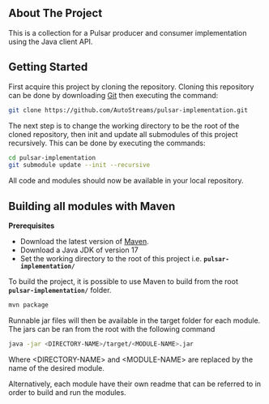 ## About The Project
This is a collection for a Pulsar producer and consumer implementation using the Java client API.

## Getting Started
First acquire this project by cloning the repository. Cloning this repository can be done by downloading [Git](https://git-scm.com/) then executing the command:
```bash
git clone https://github.com/AutoStreams/pulsar-implementation.git
```
The next step is to change the working directory to be the root of the cloned repository, then init and update all submodules of this project recursively. This can be done by executing the commands:
```bash
cd pulsar-implementation
git submodule update --init --recursive
```
All code and modules should now be available in your local repository.

## Building all modules with Maven
**Prerequisites**
* Download the latest version of [Maven](https://maven.apache.org/).
* Download a Java JDK of version 17
* Set the working directory to the root of this project i.e. **`pulsar-implementation/`**

To build the project, it is possible to use Maven to build from the root **`pulsar-implementation/`** folder.
```bash
mvn package
```
Runnable jar files will then be available in the target folder for each module. The jars can be ran from the root with the following command
```bash
java -jar <DIRECTORY-NAME>/target/<MODULE-NAME>.jar 
```
Where &lt;DIRECTORY-NAME&gt; and &lt;MODULE-NAME&gt; are replaced by the name of the desired module.

Alternatively, each module have their own readme that can be referred to in order to build and run
the modules.
